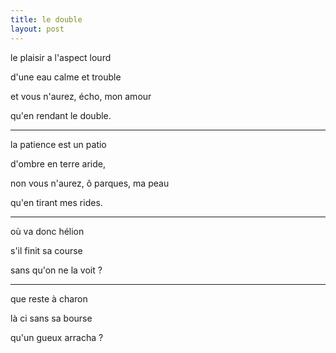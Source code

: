 ```yaml
---
title: le double
layout: post
---
```


le plaisir a l'aspect lourd

d'une eau calme et trouble

et vous n'aurez, écho, mon amour

qu'en rendant le double.

---

la patience est un patio

d'ombre en terre aride,

non vous n'aurez, ô parques, ma peau

qu'en tirant mes rides.

---

où va donc hélion

s'il finit sa course

sans qu'on ne la voit ?

---

que reste à charon

là ci sans sa bourse

qu'un gueux arracha ?
